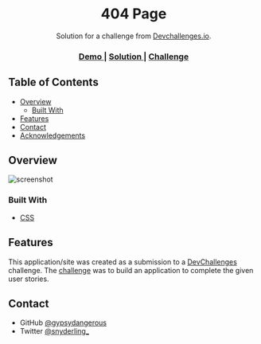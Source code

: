 <!-- Please update value in the {}  -->

<h1 align="center">404 Page</h1>

<div align="center">
   Solution for a challenge from  <a href="http://devchallenges.io" target="_blank">Devchallenges.io</a>.
</div>

<div align="center">
  <h3>
    <a href="https://gypsydangerous.github.io/404-not-found-challenge/">
      Demo
    </a>
    <span> | </span>
    <a href="https://devchallenges.io/solutions/E6tzJMtcUprQbikwePy9">
      Solution
    </a>
    <span> | </span>
    <a href="https://devchallenges.io/challenges/wBunSb7FPrIepJZAg0sY">
      Challenge
    </a>
  </h3>
</div>

<!-- TABLE OF CONTENTS -->

## Table of Contents

- [Overview](#overview)
  - [Built With](#built-with)
- [Features](#features)
- [Contact](#contact)
- [Acknowledgements](#acknowledgements)

<!-- OVERVIEW -->

## Overview

![screenshot](https://im-share.herokuapp.com/uploads/images/photo-28a5f0c0a8b2-d543186e83b6.png)

### Built With

<!-- This section should list any major frameworks that you built your project using. Here are a few examples.-->

- [CSS](https://www.w3.org/Style/CSS/Overview.en.html)

## Features

<!-- List the features of your application or follow the template. Don't share the figma file here :) -->

This application/site was created as a submission to a [DevChallenges](https://devchallenges.io/challenges) challenge. The [challenge](https://devchallenges.io/challenges/wBunSb7FPrIepJZAg0sY) was to build an application to complete the given user stories.

## Contact

- GitHub [@gypsydangerous](https://{github.com/gypsydangerous})
- Twitter [@snyderling_](https://{twitter.com/snyderling_})

